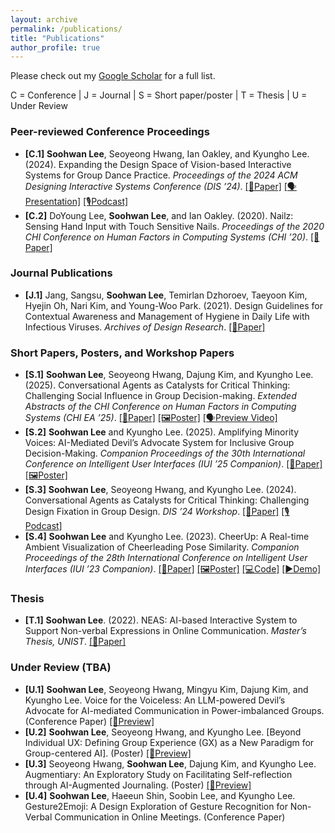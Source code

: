 ```yaml
---
layout: archive
permalink: /publications/
title: "Publications"
author_profile: true
---
```

Please check out my [Google Scholar](https://scholar.google.com/citations?user=_iYMyRcAAAAJ&hl=en&oi=ao) for a full list.

C = Conference | J = Journal | S = Short paper/poster | T = Thesis | U = Under Review

### Peer-reviewed Conference Proceedings
- **[C.1]** **Soohwan Lee**, Seoyeong Hwang, Ian Oakley, and Kyungho Lee. (2024). Expanding the Design Space of Vision-based Interactive Systems for Group Dance Practice. *Proceedings of the 2024 ACM Designing Interactive Systems Conference (DIS ’24)*.
[[📄Paper]](https://doi.org/10.1145/3643834.3661568) [[🗣️Presentation]](https://www.youtube.com/watch?v=QkQS_QiRz9o&t=5s) [[🎙️Podcast]](https://www.youtube.com/watch?v=zVwT_CGxQII&t=71s)
- **[C.2]** DoYoung Lee, **Soohwan Lee**, and Ian Oakley. (2020). Nailz: Sensing Hand Input with Touch Sensitive Nails. *Proceedings of the 2020 CHI Conference on Human Factors in Computing Systems (CHI ’20)*.
[[📄Paper]](https://doi.org/10.1145/3313831.3376778)

### Journal Publications
- **[J.1]** Jang, Sangsu, **Soohwan Lee**, Temirlan Dzhoroev, Taeyoon Kim, Hyejin Oh, Nari Kim, and Young-Woo Park. (2021). Design Guidelines for Contextual Awareness and Management of Hygiene in Daily Life with Infectious Viruses. *Archives of Design Research*.
[[📄Paper]](http://dx.doi.org/10.15187/adr.2021.08.34.3.101)

### Short Papers, Posters, and Workshop Papers
- **[S.1]** **Soohwan Lee**, Seoyeong Hwang, Dajung Kim, and Kyungho Lee. (2025). Conversational Agents as Catalysts for Critical Thinking: Challenging Social Influence in Group Decision-making. *Extended Abstracts of the CHI Conference on Human Factors in Computing Systems (CHI EA ’25)*.
[[📄Paper]](https://arxiv.org/abs/2503.14263) [[🖼️Poster]]() [[🗣️Preview Video]](https://www.youtube.com/watch?v=qU4_Bx9sHW0)
- **[S.2]** **Soohwan Lee** and Kyungho Lee. (2025). Amplifying Minority Voices: AI-Mediated Devil’s Advocate System for Inclusive Group Decision-Making. *Companion Proceedings of the 30th International Conference on Intelligent User Interfaces (IUI ’25 Companion)*.
[[📄Paper]](https://doi.org/10.1145/3708557.3716334) [[🖼️Poster]](/files/IUI25-Poster-Final_A1.pdf)
- **[S.3]** **Soohwan Lee**, Seoyeong Hwang, and Kyungho Lee. (2024). Conversational Agents as Catalysts for Critical Thinking: Challenging Design Fixation in Group Design. *DIS ’24 Workshop*.
[[📄Paper]](https://arxiv.org/abs/2406.11125) [[🎙️Podcast]](https://www.youtube.com/watch?v=w5aIlpBV9Co&t=10s)
- **[S.4]** **Soohwan Lee** and Kyungho Lee. (2023). CheerUp: A Real-time Ambient Visualization of Cheerleading Pose Similarity. *Companion Proceedings of the 28th International Conference on Intelligent User Interfaces (IUI ’23 Companion)*.
[[📄Paper]](https://doi.org/10.1145/3581754.3584135) [[🖼️Poster]](/files/cheerUp-poster.pdf) [[💻Code]](https://github.com/Soohwan-Lee/CxD_CheerUp) [[▶️Demo]](https://www.youtube.com/watch?v=BAXvDJvt5vA)

### Thesis
- **[T.1]** **Soohwan Lee**. (2022). NEAS: AI-based Interactive System to Support Non-verbal Expressions in Online Communication. *Master’s Thesis, UNIST*.
[[📄Paper]](https://unist.dcollection.net/srch/srchDetail/200000604178)

### Under Review (TBA)
- **[U.1]** **Soohwan Lee**, Seoyeong Hwang, Mingyu Kim, Dajung Kim, and Kyungho Lee. Voice for the Voiceless: An LLM-powered Devil’s Advocate for AI-mediated Communication in Power-imbalanced Groups. (Conference Paper)
[[👀Preview]](/files/voiceForVoiceless.pdf)
- **[U.2]** **Soohwan Lee**, Seoyeong Hwang, and Kyungho Lee. [Beyond Individual UX: Defining Group Experience (GX) as a New Paradigm for Group-centered AI]. (Poster)
[[👀Preview]](/files/groupCenteredAI.pdf)
- **[U.3]** Seoyeong Hwang, **Soohwan Lee**, Dajung Kim, and Kyungho Lee. Augmentiary: An Exploratory Study on Facilitating Self-reflection through AI-Augmented Journaling. (Poster)
[[👀Preview]](/files/augmentairy.pdf)
- **[U.4]** **Soohwan Lee**, Haeeun Shin, Soobin Lee, and Kyungho Lee. Gesture2Emoji: A Design Exploration of Gesture Recognition for Non-Verbal Communication in Online Meetings. (Conference Paper)